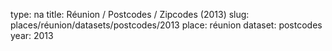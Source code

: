 type: na
title: Réunion / Postcodes / Zipcodes (2013)
slug: places/réunion/datasets/postcodes/2013
place: réunion
dataset: postcodes
year: 2013
